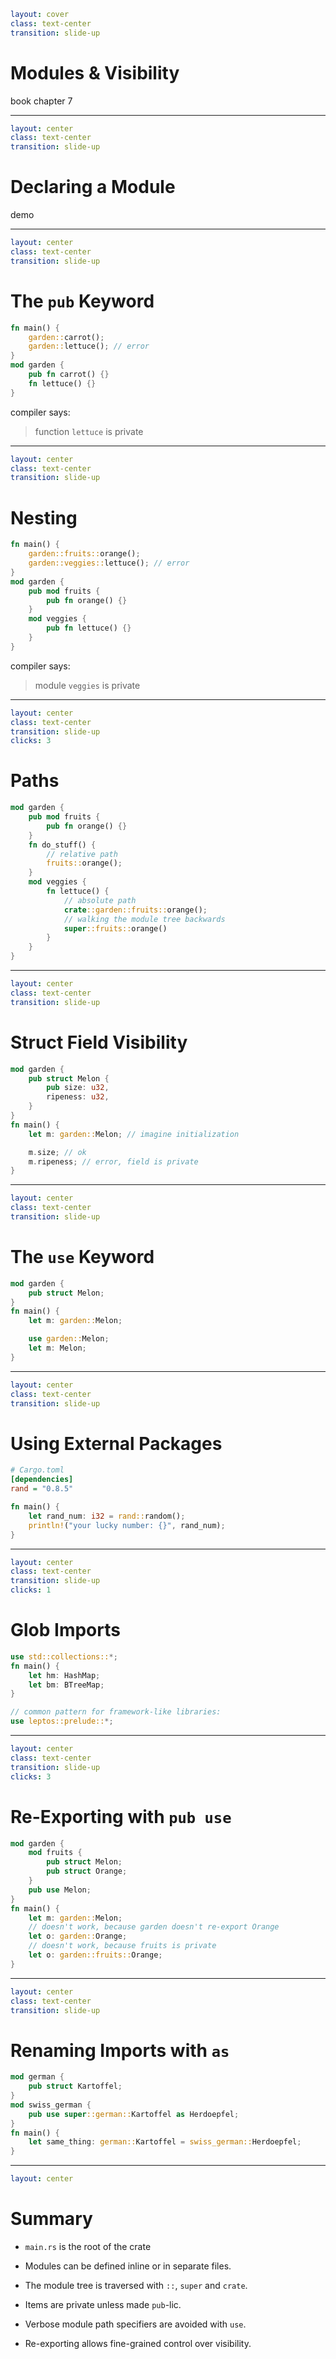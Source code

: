 ```yaml
layout: cover
class: text-center
transition: slide-up
```

# Modules & Visibility

book chapter 7

---

```yaml
layout: center
class: text-center
transition: slide-up
```

# Declaring a Module

demo

<!--
    Let's not spend too much time on modules.
    They are not necessary to achieve anything in Rust.
    (except visibility boundaries)
-->

---

```yaml
layout: center
class: text-center
transition: slide-up
```

# The `pub` Keyword

```rust {2,3,5-8}
fn main() {
    garden::carrot();
    garden::lettuce(); // error
}
mod garden {
    pub fn carrot() {}
    fn lettuce() {}
}
```

compiler says:

> function `lettuce` is private

<div
    style="background-color: red"
    class="h-0.8 rounded absolute top-75 left-103.5 w-6.5"
></div>

---

```yaml
layout: center
class: text-center
transition: slide-up
```

# Nesting

```rust {2,3,5-12}
fn main() {
    garden::fruits::orange();
    garden::veggies::lettuce(); // error
}
mod garden {
    pub mod fruits {
        pub fn orange() {}
    }
    mod veggies {
        pub fn lettuce() {}
    }
}
```

compiler says:

> module `veggies` is private

<div
    style="background-color: red"
    class="h-0.8 rounded absolute top-80 left-90 w-4"
></div>
<div
    style="background-color: red"
    class="h-0.8 rounded absolute top-85 left-102.5 w-6"
></div>

---

```yaml
layout: center
class: text-center
transition: slide-up
clicks: 3
```

# Paths

```rust {2-4,6-7|1-4,9,11-12,16-17|1-4,9,13-14,16-17|all} {at: 0}
mod garden {
    pub mod fruits {
        pub fn orange() {}
    }
    fn do_stuff() {
        // relative path
        fruits::orange();
    }
    mod veggies {
        fn lettuce() {
            // absolute path
            crate::garden::fruits::orange();
            // walking the module tree backwards
            super::fruits::orange()
        }
    }
}
```

<div
    style="background-color: red"
    class="h-0.8 rounded absolute top-92 left-102.5 w-10.5"
    v-click="[1,2]"
></div>
<div
    style="background-color: red"
    class="h-0.8 rounded absolute top-102 left-102.5 w-10.5"
    v-click="[2,3]"
></div>

---

```yaml
layout: center
class: text-center
transition: slide-up
```

# Struct Field Visibility

```rust {2-5|8|3-4,10-11}
mod garden {
    pub struct Melon {
        pub size: u32,
        ripeness: u32,
    }
}
fn main() {
    let m: garden::Melon; // imagine initialization

    m.size; // ok
    m.ripeness; // error, field is private
}
```

---

```yaml
layout: center
class: text-center
transition: slide-up
```

# The `use` Keyword

```rust {1-3,5|1-3,7-8}
mod garden {
    pub struct Melon;
}
fn main() {
    let m: garden::Melon;

    use garden::Melon;
    let m: Melon;
}
```

---

```yaml
layout: center
class: text-center
transition: slide-up
```

# Using External Packages

<!-- toml renders wierdly, ini is close enough -->
```ini
# Cargo.toml
[dependencies]
rand = "0.8.5"
```

```rust
fn main() {
    let rand_num: i32 = rand::random();
    println!("your lucky number: {}", rand_num);
}
```

---

```yaml
layout: center
class: text-center
transition: slide-up
clicks: 1
```

# Glob Imports

```rust {1-5|7-8} {at: 0}
use std::collections::*;
fn main() {
    let hm: HashMap;
    let bm: BTreeMap;
}

// common pattern for framework-like libraries:
use leptos::prelude::*;
```

<div
    style="background-color: red"
    class="h-0.8 rounded absolute top-60 left-121 w-6"
    v-click="[0,1]"
></div>

---

```yaml
layout: center
class: text-center
transition: slide-up
clicks: 3
```

# Re-Exporting with `pub use`

```rust {1-7|1-7,9|1-7,10-11|1-7,12-13}
mod garden {
    mod fruits {
        pub struct Melon;
        pub struct Orange;
    }
    pub use Melon;
}
fn main() {
    let m: garden::Melon;
    // doesn't work, because garden doesn't re-export Orange
    let o: garden::Orange;
    // doesn't work, because fruits is private
    let o: garden::fruits::Orange;
}
```

<div
    style="background-color: red"
    class="h-0.8 rounded absolute top-70 left-73 w-15"
    v-click="[0,1]"
></div>

---

```yaml
layout: center
class: text-center
transition: slide-up
```

# Renaming Imports with `as`

```rust
mod german {
    pub struct Kartoffel;
}
mod swiss_german {
    pub use super::german::Kartoffel as Herdoepfel;
}
fn main() {
    let same_thing: german::Kartoffel = swiss_german::Herdoepfel;
}
```

<div
    style="background-color: red"
    class="h-0.8 rounded absolute top-78 left-137 w-27"
></div>

---

```yaml
layout: center
```

# Summary

- `main.rs` is the root of the crate

- Modules can be defined inline or in separate files.

- The module tree is traversed with `::`, `super` and `crate`.

- Items are private unless made `pub`-lic.

- Verbose module path specifiers are avoided with `use`.

- Re-exporting allows fine-grained control over visibility.

